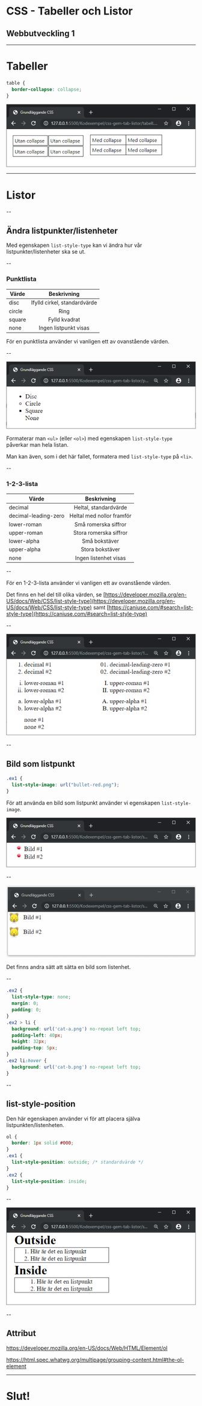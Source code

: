 # CSS - Tabeller och Listor

## Webbutveckling 1

---

# Tabeller

```css [ ]
table {
  border-collapse: collapse;
}
```

![tabell](images/css-09-tab.PNG)

---

# Listor

--

## Ändra listpunkter/listenheter

Med egenskapen `list-style-type` kan vi ändra hur vår listpunkter/listenheter ska se ut.

--

### Punktlista

| Värde         | Beskrivning                   |
| ------------- |:----------------------------:|
| disc          | Ifylld cirkel, standardvärde |
| circle        | Ring                         |
| square        | Fylld kvadrat                |
| none          | Ingen listpunkt visas        |

För en punktlista använder vi vanligen ett av ovanstående värden.

--

![lista](images/css-09-punkt.PNG)

Formaterar man `<ul>` (eller `<ol>`) med egenskapen `list-style-type` påverkar man hela listan.

Man kan även, som i det här fallet, formatera med `list-style-type` på `<li>`.

--

### 1-2-3-lista

| Värde                | Beskrivning                   |
| -------------------- |:----------------------------:|
| decimal              | Heltal, standardvärde        |
| decimal-leading-zero | Heltal med nollor framför    |
| lower-roman          | Små romerska siffror         |
| upper-roman          | Stora romerska siffror       |
| lower-alpha          | Små bokstäver                |
| upper-alpha          | Stora bokstäver              |
| none                 | Ingen listenhet visas        |

--

För en 1-2-3-lista använder vi vanligen ett av ovanstående värden.

Det finns en hel del till olika värden, se [https://developer.mozilla.org/en-US/docs/Web/CSS/list-style-type](https://developer.mozilla.org/en-US/docs/Web/CSS/list-style-type) samt [https://caniuse.com/#search=list-style-type](https://caniuse.com/#search=list-style-type)

--

![lista](images/css-09-123.PNG)

--

## Bild som listpunkt


```css [ ]
.ex1 {
  list-style-image: url("bullet-red.png");
}
```

För att använda en bild som listpunkt använder vi egenskapen `list-style-image`.

![lista](images/css-09-image.PNG)

--

![lista](images/css-09-ani.gif)

Det finns andra sätt att sätta en bild som listenhet.

--

```css [ ]
.ex2 {
  list-style-type: none;
  margin: 0;
  padding: 0;
}
.ex2 > li {
  background: url('cat-a.png') no-repeat left top;
  padding-left: 40px;
  height: 32px;
  padding-top: 5px;
}
.ex2 li:hover {
  background: url('cat-b.png') no-repeat left top;
}
```

--

## list-style-position

Den här egenskapen använder vi för att placera själva listpunkten/listenheten.

```css [ ]
ol {
  border: 1px solid #000;
}
.ex1 {
  list-style-position: outside; /* standardvärde */
}
.ex2 {
  list-style-position: inside;
}
```

--

![lista](images/css-09-inout.PNG)

--

## Attribut

https://developer.mozilla.org/en-US/docs/Web/HTML/Element/ol

https://html.spec.whatwg.org/multipage/grouping-content.html#the-ol-element

---

# Slut!

